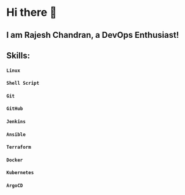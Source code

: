 # Hi there 👋
## I am Rajesh Chandran, a DevOps Enthusiast!
## Skills:
#### `Linux`
#### `Shell Script`
#### `Git`
#### `GitHub`
#### `Jenkins`
#### `Ansible`
#### `Terraform`
#### `Docker`
#### `Kubernetes`
#### `ArgoCD`
<!--
**rajeshchandran007/rajeshchandran007** is a ✨ _special_ ✨ repository because its `README.md` (this file) appears on your GitHub profile.

Here are some ideas to get you started:

- 🔭 I’m currently working on ...
- 🌱 I’m currently learning ...
- 👯 I’m looking to collaborate on ...
- 🤔 I’m looking for help with ...
- 💬 Ask me about ...
- 📫 How to reach me: ...
- 😄 Pronouns: ...
- ⚡ Fun fact: ...
-->
